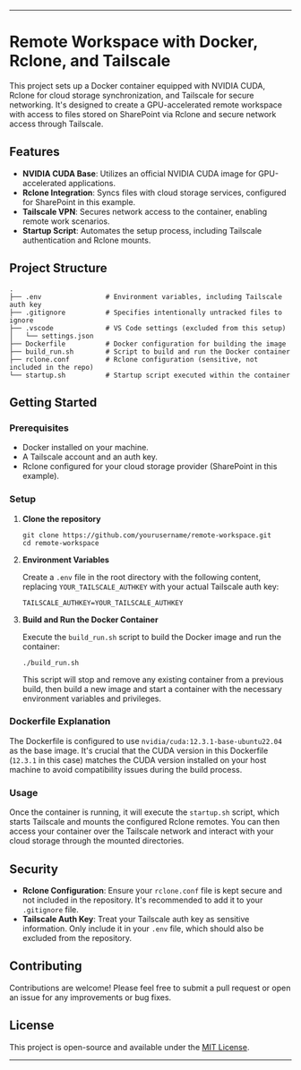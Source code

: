 
---

# Remote Workspace with Docker, Rclone, and Tailscale

This project sets up a Docker container equipped with NVIDIA CUDA, Rclone for cloud storage synchronization, and Tailscale for secure networking. It's designed to create a GPU-accelerated remote workspace with access to files stored on SharePoint via Rclone and secure network access through Tailscale.

## Features

- **NVIDIA CUDA Base**: Utilizes an official NVIDIA CUDA image for GPU-accelerated applications.
- **Rclone Integration**: Syncs files with cloud storage services, configured for SharePoint in this example.
- **Tailscale VPN**: Secures network access to the container, enabling remote work scenarios.
- **Startup Script**: Automates the setup process, including Tailscale authentication and Rclone mounts.

## Project Structure

```
.
├── .env                # Environment variables, including Tailscale auth key
├── .gitignore          # Specifies intentionally untracked files to ignore
├── .vscode             # VS Code settings (excluded from this setup)
│   └── settings.json
├── Dockerfile          # Docker configuration for building the image
├── build_run.sh        # Script to build and run the Docker container
├── rclone.conf         # Rclone configuration (sensitive, not included in the repo)
└── startup.sh          # Startup script executed within the container
```

## Getting Started

### Prerequisites

- Docker installed on your machine.
- A Tailscale account and an auth key.
- Rclone configured for your cloud storage provider (SharePoint in this example).

### Setup

1. **Clone the repository**

   ```
   git clone https://github.com/yourusername/remote-workspace.git
   cd remote-workspace
   ```

2. **Environment Variables**

   Create a `.env` file in the root directory with the following content, replacing `YOUR_TAILSCALE_AUTHKEY` with your actual Tailscale auth key:

   ```
   TAILSCALE_AUTHKEY=YOUR_TAILSCALE_AUTHKEY
   ```

3. **Build and Run the Docker Container**

   Execute the `build_run.sh` script to build the Docker image and run the container:

   ```
   ./build_run.sh
   ```

   This script will stop and remove any existing container from a previous build, then build a new image and start a container with the necessary environment variables and privileges.

### Dockerfile Explanation

The Dockerfile is configured to use `nvidia/cuda:12.3.1-base-ubuntu22.04` as the base image. It's crucial that the CUDA version in this Dockerfile (`12.3.1` in this case) matches the CUDA version installed on your host machine to avoid compatibility issues during the build process.

### Usage

Once the container is running, it will execute the `startup.sh` script, which starts Tailscale and mounts the configured Rclone remotes. You can then access your container over the Tailscale network and interact with your cloud storage through the mounted directories.

## Security

- **Rclone Configuration**: Ensure your `rclone.conf` file is kept secure and not included in the repository. It's recommended to add it to your `.gitignore` file.
- **Tailscale Auth Key**: Treat your Tailscale auth key as sensitive information. Only include it in your `.env` file, which should also be excluded from the repository.

## Contributing

Contributions are welcome! Please feel free to submit a pull request or open an issue for any improvements or bug fixes.

## License

This project is open-source and available under the [MIT License](LICENSE).

---
